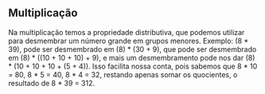 ## Multiplicação
Na multiplicação temos a propriedade distributiva, que podemos utilizar para desmembrar um número grande em grupos menores.
Exemplo: (8 * 39), pode ser desmembrado em (8) * (30 + 9), que pode ser desmembrado em (8) * ((10 + 10 + 10) + 9), e mais um desmembramento pode nos dar (8) * (10 + 10 + 10 + (5 + 4)). Isso facilita nossa conta, pois sabemos que 8 * 10 = 80, 8 * 5 = 40, 8 * 4 = 32, restando apenas somar os quocientes, o resultado de 8 * 39 = 312.
